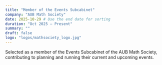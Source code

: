 ```yaml
---
title: "Member of the Events Subcabinet"
company: "AUB Math Society"
date: 2025-10-29 # Use the end date for sorting
duration: "Oct 2025 — Present"
summary: ""
draft: false
logo: "logos/mathsociety_logo.jpg"
---
```


Selected as a member of the Events Subcabinet of the AUB Math Society, contributing to planning and running their current and upcoming events.

